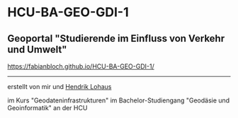 # HCU-BA-GEO-GDI-1

## Geoportal "Studierende im Einfluss von Verkehr und Umwelt"

https://fabianbloch.github.io/HCU-BA-GEO-GDI-1/

---
erstellt von mir und [Hendrik Lohaus](https://github.com/HendrikLohaus)

im Kurs "Geodateninfrastrukturen" im Bachelor-Studiengang "Geodäsie und Geoinformatik" an der HCU
